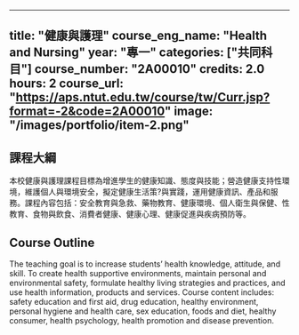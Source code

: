 
---
title: "健康與護理"
course_eng_name: "Health and Nursing"
year: "專一"
categories: ["共同科目"]
course_number: "2A00010"
credits: 2.0
hours: 2
course_url: "https://aps.ntut.edu.tw/course/tw/Curr.jsp?format=-2&code=2A00010"
image: "/images/portfolio/item-2.png"
---

## 課程大綱

本校健康與護理課程目標為增進學生的健康知識、態度與技能；營造健康支持性環境，維護個人與環境安全，擬定健康生活策?與實踐，運用健康資訊、產品和服務。課程內容包括：安全教育與急救、藥物教育、健康環境、個人衛生與保健、性教育、食物與飲食、消費者健康、健康心理、健康促進與疾病預防等。

## Course Outline

The teaching goal is to increase students’ health knowledge, attitude, and skill. To create health supportive environments, maintain personal and environmental safety, formulate healthy living strategies and practices, and use health information, products and services. Course content includes: safety education and first aid, drug education, healthy environment, personal hygiene and health care, sex education, foods and diet, healthy consumer, health psychology, health promotion and disease prevention.

